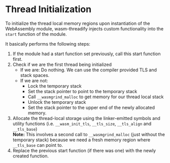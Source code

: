 # Thread Initialization
To initialize the thread local memory regions upon instantiation of the WebAssembly module, wasm-threadify injects custom functionality into the `start` function of the module.

It basically performs the following steps:

1. If the module had a start function set previously, call this start function first.
2. Check if we are the first thread being initialized
    - If we are: Do nothing. We can use the compiler provided TLS and stack spaces.
    - If we are not:
        - Lock the temporary stack
        - Set the stack pointer to point to the temporary stack
        - Call `__wasmgrind_malloc` to get memory for our thread local stack
        - Unlock the temporary stack
        - Set the stack pointer to the upper end of the newly allocated memory.
3. Allocate the thread-local storage using the linker-emitted symbols and utility functions (i.e. `__wasm_init_tls`, `__tls_size`, `__tls_align` and `__tls_base`)  
**Note:** This involves a second call to `__wasmgrind_malloc` (just without the temporary stack) because we need a fresh memory region where `__tls_base` can point to.
4. Replace the previous start function (if there was one) with the newly created function.   